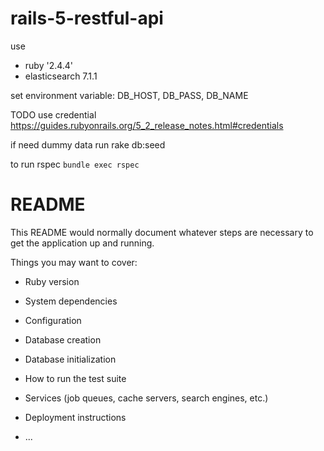 # rails-5-restful-api
use
* ruby '2.4.4'
* elasticsearch 7.1.1

set environment variable: DB_HOST, DB_PASS, DB_NAME

TODO use credential https://guides.rubyonrails.org/5_2_release_notes.html#credentials

if need dummy data run rake db:seed

to run rspec `bundle exec rspec`

# README

This README would normally document whatever steps are necessary to get the
application up and running.

Things you may want to cover:

* Ruby version

* System dependencies

* Configuration

* Database creation

* Database initialization

* How to run the test suite

* Services (job queues, cache servers, search engines, etc.)

* Deployment instructions

* ...

